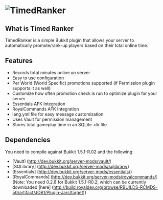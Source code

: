 ![TimedRanker](http://i49.tinypic.com/16067hs.png)
==============
What is Timed Ranker
--------------------

TimedRanker is a simple Bukkit plugin that allows your server to automatically promote/rank-up players based on their total online time.

Features
--------

* Records total minutes online on server
* Easy to use configuration
* Per World (World Specific) promotions supported (if Permission plugin supports it as well)
* Customize how often promotion check is run to optimize plugin for your server
* Essentials AFK Integration
* RoyalCommands AFK Integration
* lang.yml file for easy message customization
* Uses Vault for permission management
* Stores total gameplay time in an SQLite .db file

Dependencies
------------

You need to compile against Bukkit 1.5.1-R.02 and the following:

* [Vault] (http://dev.bukkit.org/server-mods/vault/)
* [SQLibrary] (http://dev.bukkit.org/server-mods/sqlibrary/)
* [Essentials] (http://dev.bukkit.org/server-mods/essentials/)
* [RoyalCommands] (http://dev.bukkit.org/server-mods/royalcommands/) (Note: You need 0.2.8 for Bukkit 1.5.1-R0.2, which can be currently downloaded [here] (http://build.royaldev.org/browse/RBUILDS-RCMDS-50/artifact/JOB1/Plugin-Jars/target))
